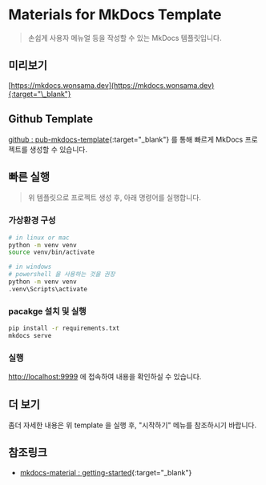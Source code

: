# Materials for MkDocs Template

> 손쉽게 사용자 메뉴얼 등을 작성할 수 있는 MkDocs 템플릿입니다.

## 미리보기

[https://mkdocs.wonsama.dev](https://mkdocs.wonsama.dev){:target="\_blank"}

## Github Template

[github : pub-mkdocs-template](https://github.com/new?template_name=pub-mkdocs-template&template_owner=wonsama){:target="\_blank"} 를 통해 빠르게 MkDocs 프로젝트를 생성할 수 있습니다.

## 빠른 실행

> 위 템플릿으로 프로젝트 생성 후, 아래 명령어를 실행합니다.

### 가상환경 구성

```bash
# in linux or mac
python -m venv venv
source venv/bin/activate

# in windows
# powershell 을 사용하는 것을 권장
python -m venv venv
.venv\Scripts\activate
```

### pacakge 설치 및 실행

```bash
pip install -r requirements.txt
mkdocs serve
```

### 실행

[http://localhost:9999](http://localhost:9999) 에 접속하여 내용을 확인하실 수 있습니다.

## 더 보기

좀더 자세한 내용은 위 template 을 실행 후, "시작하기" 메뉴를 참조하시기 바랍니다.

## 참조링크

- [mkdocs-material : getting-started](https://squidfunk.github.io/mkdocs-material/getting-started/){:target="\_blank"}
